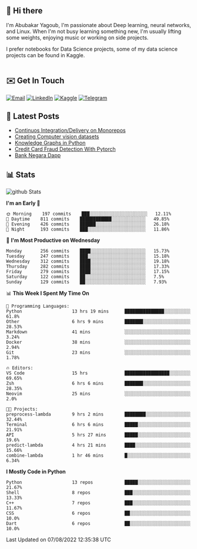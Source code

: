 ## 👋 Hi there

I'm Abubakar Yagoub, I'm passionate about Deep learning, neural networks, and
Linux. When I'm not busy learning something new, I'm usually lifting some
weights, enjoying music or working on side projects.

I prefer notebooks for Data Science projects, some of my data science projects
can be found in Kaggle. <br> <br>

## ✉️ Get In Touch

[![Email](https://img.shields.io/badge/Email-f1f1f1?style=for-the-badge&logo=gmail&logoColor=0f111a)](mailto:hi@blacksuan19.dev)
[![LinkedIn](https://img.shields.io/badge/LinkedIn-0077B5?style=for-the-badge&logo=linkedin&logoColor=white)](https://www.linkedin.com/in/blacksuan19/)
[![Kaggle](https://img.shields.io/badge/Kaggle-5acfff?style=for-the-badge&logo=kaggle&logoColor=white)](http://kaggle.com/abubakaryagob/)
[![Telegram](https://img.shields.io/badge/Telegram-2CA5E0?style=for-the-badge&logo=telegram&logoColor=white)](https://t.me/blacksuan19)

## 📩 Latest Posts

<!-- BLOG-POST-LIST:START -->
- [Continuos Integration/Delivery on Monorepos](http://blacksuan19.dev/blog/github-actions-monorepos/)
- [Creating Computer vision datasets](http://blacksuan19.dev/blog/creating-datasets/)
- [Knowledge Graphs in Python](http://blacksuan19.dev/projects/Knowledge_Graphs/)
- [Credit Card Fraud Detection With Pytorch](http://blacksuan19.dev/projects/credit-card-fraud-detection-with-pytorch/)
- [Bank Negara Dapp](http://blacksuan19.dev/projects/bank-negara/)
<!-- BLOG-POST-LIST:END -->

## 📊 Stats

![github Stats](https://github-readme-stats.vercel.app/api?username=blacksuan19&theme=github_dark&show_icons=true&count_private=true&custom_title=Github%20Stats&hide_border=true)

<!--START_SECTION:waka-->
**I'm an Early 🐤** 

```text
🌞 Morning    197 commits    ███░░░░░░░░░░░░░░░░░░░░░░   12.11% 
🌆 Daytime    811 commits    ████████████░░░░░░░░░░░░░   49.85% 
🌃 Evening    426 commits    ██████░░░░░░░░░░░░░░░░░░░   26.18% 
🌙 Night      193 commits    ███░░░░░░░░░░░░░░░░░░░░░░   11.86%

```
📅 **I'm Most Productive on Wednesday** 

```text
Monday       256 commits    ████░░░░░░░░░░░░░░░░░░░░░   15.73% 
Tuesday      247 commits    ███░░░░░░░░░░░░░░░░░░░░░░   15.18% 
Wednesday    312 commits    ████░░░░░░░░░░░░░░░░░░░░░   19.18% 
Thursday     282 commits    ████░░░░░░░░░░░░░░░░░░░░░   17.33% 
Friday       279 commits    ████░░░░░░░░░░░░░░░░░░░░░   17.15% 
Saturday     122 commits    ██░░░░░░░░░░░░░░░░░░░░░░░   7.5% 
Sunday       129 commits    ██░░░░░░░░░░░░░░░░░░░░░░░   7.93%

```


📊 **This Week I Spent My Time On** 

```text
💬 Programming Languages: 
Python                   13 hrs 19 mins      ███████████████░░░░░░░░░░   61.8% 
Other                    6 hrs 9 mins        ███████░░░░░░░░░░░░░░░░░░   28.53% 
Markdown                 41 mins             ░░░░░░░░░░░░░░░░░░░░░░░░░   3.24% 
Docker                   38 mins             ░░░░░░░░░░░░░░░░░░░░░░░░░   2.94% 
Git                      23 mins             ░░░░░░░░░░░░░░░░░░░░░░░░░   1.78%

🔥 Editors: 
VS Code                  15 hrs              █████████████████░░░░░░░░   69.65% 
Zsh                      6 hrs 6 mins        ███████░░░░░░░░░░░░░░░░░░   28.35% 
Neovim                   25 mins             ░░░░░░░░░░░░░░░░░░░░░░░░░   2.0%

🐱‍💻 Projects: 
preprocess-lambda        9 hrs 2 mins        ████████░░░░░░░░░░░░░░░░░   32.44% 
Terminal                 6 hrs 6 mins        █████░░░░░░░░░░░░░░░░░░░░   21.91% 
API                      5 hrs 27 mins       █████░░░░░░░░░░░░░░░░░░░░   19.6% 
predict-lambda           4 hrs 21 mins       ████░░░░░░░░░░░░░░░░░░░░░   15.66% 
combine-lambda           1 hr 46 mins        █░░░░░░░░░░░░░░░░░░░░░░░░   6.34%

```

**I Mostly Code in Python** 

```text
Python                   13 repos            █████░░░░░░░░░░░░░░░░░░░░   21.67% 
Shell                    8 repos             ███░░░░░░░░░░░░░░░░░░░░░░   13.33% 
C++                      7 repos             ███░░░░░░░░░░░░░░░░░░░░░░   11.67% 
CSS                      6 repos             ██░░░░░░░░░░░░░░░░░░░░░░░   10.0% 
Dart                     6 repos             ██░░░░░░░░░░░░░░░░░░░░░░░   10.0%

```



 Last Updated on 07/08/2022 12:35:38 UTC
<!--END_SECTION:waka-->
